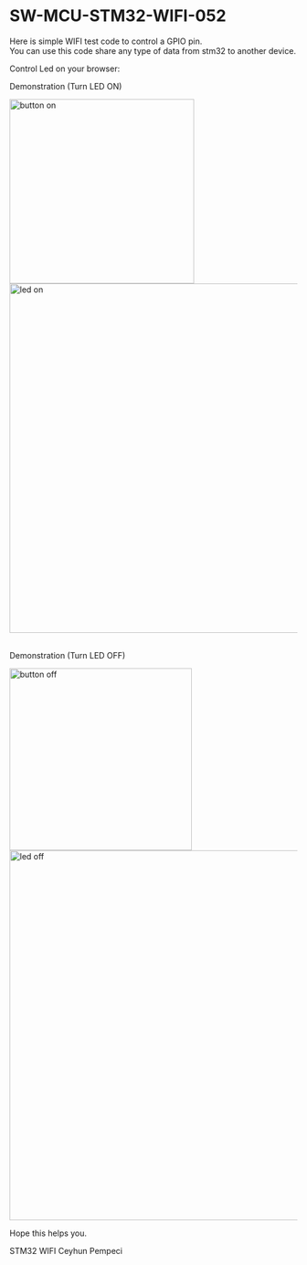 # SW-MCU-STM32-WIFI-052

Here is simple WIFI test code to control a GPIO pin.<br>
You can use this code share any type of data from stm32 to another device.

Control Led on your browser:

Demonstration (Turn LED ON)

<img width="323" alt="button on" src="https://github.com/user-attachments/assets/fd286730-55a1-4c3e-9a8d-a2aaea747474" />

<br>

<img width="612" alt="led on" src="https://github.com/user-attachments/assets/fc58be6d-254d-4d31-b49f-6e9182c9743f" />

<br>
<br>

Demonstration (Turn LED OFF)

<img width="319" alt="button off" src="https://github.com/user-attachments/assets/e2c433ca-8fb8-489b-9eb8-f3764b85cc4d" />

<br>

<img width="648" alt="led off" src="https://github.com/user-attachments/assets/f358a8d8-f230-485a-bf97-06674df2a101" />

<br>

Hope this helps you.

STM32 WIFI
Ceyhun Pempeci
